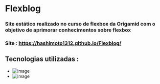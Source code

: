 # Flexblog
 ### Site estático realizado no curso de flexbox da Origamid com o objetivo de aprimorar conhecimentos sobre flexbox
### Site : https://hashimoto1312.github.io/Flexblog/
## Tecnologias utilizadas : 
* ![image](https://img.shields.io/badge/HTML5-E34F26?style=for-the-badge&logo=html5&logoColor=white)
* ![image](https://img.shields.io/badge/CSS3-1572B6?style=for-the-badge&logo=css3&logoColor=white)
